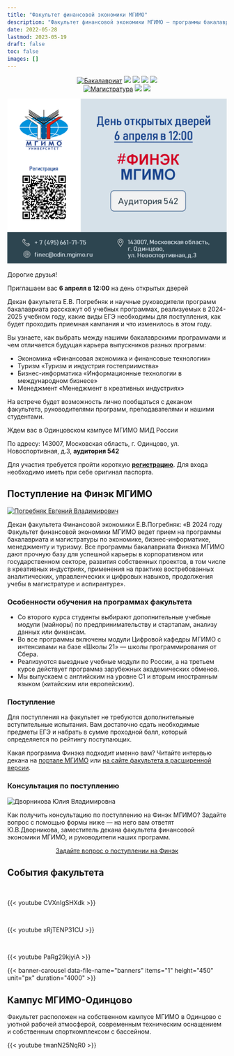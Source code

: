 ```yaml
---
title: "Факультет финансовой экономики МГИМО"
description: "Факультет финансовой экономики МГИМО — программы бакалавриата и магистратуры по экономике, бизнес-информатике и туризму на кампусе в Одинцово."
date: 2022-05-28
lastmod: 2023-05-19
draft: false
toc: false
images: []
---
```


[econ]: /program/undergrad/economics
[itmb]: /program/undergrad/itmb
[mgt]: /program/undergrad/management
[tourism]: /program/undergrad/tourism
[ai]: https://ai.mgimo.ru
[digital]: /program/masters/digital-finance

<!-- Перенаправить сюда digital finance. -->

[bac-badge]: https://img.shields.io/badge/-Бакалавриат-2892D7
[mag-badge]: https://img.shields.io/badge/-Магистратура-1EB3A1
[econ-badge]: https://img.shields.io/badge/Экономика-ФЭТ-2892D7
[mgt-badge]: https://img.shields.io/badge/Менеджмент-МКИ-2892D7
[bi-badge]: https://img.shields.io/badge/Бизнес--информатика-ИТМБ-2892D7
[t-badge]: https://img.shields.io/badge/Туризм-ТиГ-2892D7
[econ-badge-mag]: https://img.shields.io/badge/Экономика-Цифровые_финансы-1EB3A1
[bi-badge-mag]: https://img.shields.io/badge/Бизнес--информатика-Искусственный_интеллект-1EB3A1

<center>

[![Бакалавриат][bac-badge]](program/undergrad/)
[![][econ-badge]][econ]
[![][bi-badge]][itmb]
[![][mgt-badge]][mgt]
[![][t-badge]][tourism]  
[![Магистратура][mag-badge]](program/masters/)
[![][econ-badge-mag]][digital]
[![][bi-badge-mag]][ai]

</center>

![](open_doors_day.png)

Дорогие друзья!

Приглашаем вас **6 апреля в 12:00** на день открытых дверей

Декан факультета Е.В. Погребняк и научные руководители программ бакалавриата расскажут об учебных программах, реализуемых в 2024-2025 учебном году, какие виды ЕГЭ необходимы для поступления, как будет проходить приемная кампания и что изменилось в этом году.

Вы узнаете, как выбрать между нашими бакалаврскими программами и чем отличается будущая карьера выпускников разных программ:

-	Экономика «Финансовая экономика и финансовые технологии»
-	Туризм «Туризм и индустрия гостеприимства»
-	Бизнес-информатика «Информационные технологии в международном бизнесе»
-	Менеджмент «Менеджмент в креативных индустриях»

На встрече будет возможность лично пообщаться с деканом факультета, руководителями программ, преподавателями и нашими студентами.

Ждем вас в Одинцовском кампусе МГИМО МИД России

По адресу: 143007, Московская область, г. Одинцово, 
ул. Новоспортивная, д.3, **аудитория 542**

Для участия требуется пройти короткую **[регистрацию](https://docs.google.com/forms/d/e/1FAIpQLSfhoS1Zw8kOGH2jVB42lQIVGew5nUZYib39q_MMA7xLQlqg4g/viewform)**. 
Для входа необходимо иметь при себе оригинал паспорта.

## Поступление на Финэк МГИМО

<a href="https://mgimo.ru/people/pogrebnyak/" class="float-left mr-3 pt-2">
<img
    src="/images/person/epogrebnyak2.jpg"
    alt="Погребняк Евгений Владимирович"
    title="Погребняк Евгений Владимирович"
    class="rounded-photo"
/>
</a>

Декан факультета Финансовой экономики Е.В.Погребняк: «В 2024 году Факультет финансовой экономики МГИМО ведет прием на программы бакалавриата и магистратуры по экономике, бизнес-информатике, менеджменту и туризму. Все программы бакалавриата Финэка МГИМО дают прочную базу для успешной карьеры в корпоративном или государственном секторе, развития собственных проектов, в том числе в креативных индустриях, применения на практике востребованных аналитических, управленческих и цифровых навыков, продолжения учебы в магистратуре и аспирантуре».

### Особенности обучения на программах факультета

- Со второго курса студенты выбирают дополнительные учебные модули
(майноры) по предпринимательству и стартапам, анализу данных или
финансам.
- Во все программы включены модули Цифровой кафедры МГИМО с
интенсивами на базе «Школы 21» — школы программирования от
Сбера.
- Реализуются выездные учебные модули по России, а на третьем курсе
действует программа зарубежных академических обменов.
- Мы выпускаем с английским на уровне С1 и вторым иностранным
языком (китайским или европейским).

### Поступление

Для поступления на факультет не требуются дополнительные вступительные испытания. Вам достаточно сдать необходимые предметы ЕГЭ и набрать в сумме проходной балл, который определяется по рейтингу поступающих.

Какая программа Финэка подходит именно вам? Читайте интервью декана на [портале МГИМО](https://mgimo.ru/about/news/main/finec-2022/) или [на сайте факультета в расширенной версии](about/interview).

### Консультация по поступлению

<div class="float-left mr-3 pt-2">
<img
    src="/images/person/dvornikova2.jpg"
    alt="Дворникова Юлия Владимировна"
    title="Дворникова Юлия Владимировна"
    class="rounded-photo"
/>
</div>

Как получить консультацию по поступлению на Финэк МГИМО? Задайте вопрос с помощью формы ниже —
на него вам ответят Ю.В.Дворникова, заместитель декана факультета финансовой экономики МГИМО,
и руководители наших программ.

<div align="center">

<a class="btn btn-primary btn-lg px-4 mb-2"  href="https://forms.gle/tRBb3VAGNyV53uAv5" role="button">Задайте вопрос о поступлении на Финэк</a>

</div>

## События факультета

<p>&nbsp;</p>
{{< youtube CVXnIgSHXdk >}}

<p>&nbsp;</p>
{{< youtube xRjTENP31CU >}}

<p>&nbsp;</p>
{{< youtube PaRg29kjyiA >}}

<!-- Файлы:

/data/banners.yaml
/images/index-banners/*

-->

{{< banner-carousel data-file-name="banners" items="1" height="450" unit="px" duration="4000" >}}

## Кампус МГИМО-Одинцово

Факультет расположен на собственном кампусе МГИМО в Одинцово
с уютной рабочей атмосферой, современным техническим оснащением
и собственным спорткомплексом с бассейном.

{{< youtube twanN25NqR0 >}}
